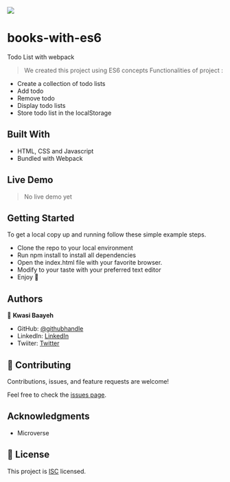 ![](https://img.shields.io/badge/Microverse-blueviolet)

# books-with-es6
 Todo List with webpack

> We created this project using ES6 concepts
> Functionalities of project :
- Create a collection of todo lists
- Add todo
- Remove todo
- Display todo lists
- Store todo list in the localStorage


## Built With

- HTML, CSS and Javascript
- Bundled with Webpack


## Live Demo
> No live demo yet

## Getting Started

To get a local copy up and running follow these simple example steps.

- Clone the repo to your local environment
- Run npm install to install all dependencies
- Open the index.html file with your favorite browser.
- Modify to your taste with your preferred text editor
- Enjoy :hugs:

## Authors

👤 **Kwasi Baayeh**

- GitHub: [@githubhandle](https://github.com/Baayeh)
- LinkedIn: [LinkedIn](https://linkedin.com/in/kabaayeh)
- Twiiter: [Twitter](https://twitter.com/Cest_Baayeh)


## 🤝 Contributing

Contributions, issues, and feature requests are welcome!

Feel free to check the [issues page](../../issues/).

## Acknowledgments

- Microverse

## 📝 License

This project is [ISC](https://en.wikipedia.org/wiki/ISC_license) licensed.

